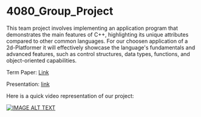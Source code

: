# 4080_Group_Project

This team project involves implementing an application program that demonstrates the main features of C++, highlighting its unique attributes compared to other common languages. For our choosen application of a 2d-Platformer it will effectively showcase the language's fundamentals and advanced features, such as control structures, data types, functions, and object-oriented capabilities.

Term Paper: [Link](https://docs.google.com/document/d/1OgvEG4vbksSIKzmRb0Bh2bqkxZC6FyAI8lF-T2xbWF0/edit?usp=sharing)

Presentation: [link](https://docs.google.com/presentation/d/1TmU_3gpzCSGnYLX06FEbLB-9PqDm5YOm/edit?usp=sharing&ouid=100172860095767298080&rtpof=true&sd=true)

Here is a quick video representation of our project:


[![IMAGE ALT TEXT](https://github.com/user-attachments/assets/465fef14-0fb6-4647-ae2a-0e8cbb0db83c)](https://drive.google.com/file/d/1wL0rfFSasSfZPd6I8XLB80nMRxZcUQQH/view?usp=sharing "Video Title")

